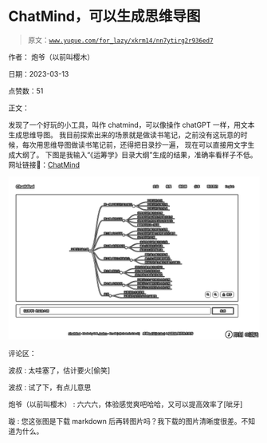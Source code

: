 # ChatMind，可以生成思维导图

> 原文：[`www.yuque.com/for_lazy/xkrm14/nn7ytirg2r936ed7`](https://www.yuque.com/for_lazy/xkrm14/nn7ytirg2r936ed7)

作者： 炮爷（以前叫樱木）

日期：2023-03-13

点赞数：51

正文：

发现了一个好玩的小工具，叫作 chatmind，可以像操作 chatGPT 一样，用文本生成思维导图。 我目前探索出来的场景就是做读书笔记，之前没有这玩意的时候，每次用思维导图做读书笔记前，还得把目录抄一遍， 现在可以直接用文字生成大纲了。 下图是我输入“《运筹学》目录大纲”生成的结果，准确率看样子不低。 网址链接🔗：[ChatMind](https://www.chatmind.tech/)

![](img/7bf47e8b9dfddf36b7a68e76a3d97e8b.png)  

评论区：

波叔 : 太哇塞了，估计要火[偷笑]

波叔 : 试了下，有点儿意思

炮爷（以前叫樱木） : 六六六，体验感觉爽吧哈哈，又可以提高效率了[呲牙]

璇 : 您这张图是下载 markdown 后再转图片吗？我下载的图片清晰度很差。不知道为什么。



